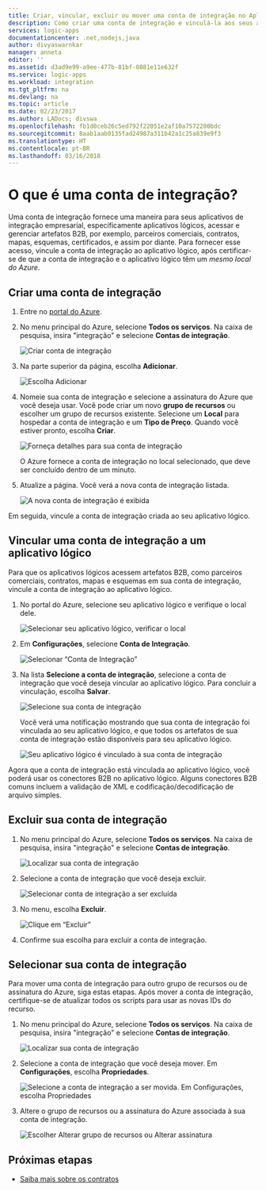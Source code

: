 ```yaml
---
title: Criar, vincular, excluir ou mover uma conta de integração no Aplicativo Lógico do Azure | Microsoft Docs
description: Como criar uma conta de integração e vinculá-la aos seus aplicativos lógicos
services: logic-apps
documentationcenter: .net,nodejs,java
author: divyaswarnkar
manager: anneta
editor: ''
ms.assetid: d3ad9e99-a9ee-477b-81bf-0881e11e632f
ms.service: logic-apps
ms.workload: integration
ms.tgt_pltfrm: na
ms.devlang: na
ms.topic: article
ms.date: 02/23/2017
ms.author: LADocs; divswa
ms.openlocfilehash: fb1d0ceb26c5ed792f22051e2af10a7572200bdc
ms.sourcegitcommit: 8aab1aab0135fad24987a311b42a1c25a839e9f3
ms.translationtype: HT
ms.contentlocale: pt-BR
ms.lasthandoff: 03/16/2018
---
```

# <a name="what-is-an-integration-account"></a>O que é uma conta de integração?

Uma conta de integração fornece uma maneira para seus aplicativos de integração empresarial, especificamente aplicativos lógicos, acessar e gerenciar artefatos B2B, por exemplo, parceiros comerciais, contratos, mapas, esquemas, certificados, e assim por diante. Para fornecer esse acesso, vincule a conta de integração ao aplicativo lógico, após certificar-se de que a conta de integração e o aplicativo lógico têm um *mesmo local do Azure*.

## <a name="create-an-integration-account"></a>Criar uma conta de integração

1. Entre no [portal do Azure](http://portal.azure.com "portal do Azure"). 

2. No menu principal do Azure, selecione **Todos os serviços**. Na caixa de pesquisa, insira "integração" e selecione **Contas de integração**.

   ![Criar conta de integração](./media/logic-apps-enterprise-integration-accounts/account-1.png)

3. Na parte superior da página, escolha **Adicionar**.

   ![Escolha Adicionar](./media/logic-apps-enterprise-integration-accounts/account-3.png)

4. Nomeie sua conta de integração e selecione a assinatura do Azure que você deseja usar. Você pode criar um novo **grupo de recursos** ou escolher um grupo de recursos existente. Selecione um **Local** para hospedar a conta de integração e um **Tipo de Preço**. Quando você estiver pronto, escolha **Criar**.

   ![Forneça detalhes para sua conta de integração](./media/logic-apps-enterprise-integration-accounts/account-4.png)

   O Azure fornece a conta de integração no local selecionado, que deve ser concluído dentro de um minuto.

5. Atualize a página. Você verá a nova conta de integração listada.

   ![A nova conta de integração é exibida](./media/logic-apps-enterprise-integration-accounts/account-5.png) 

Em seguida, vincule a conta de integração criada ao seu aplicativo lógico. 

## <a name="link-an-integration-account-to-a-logic-app"></a>Vincular uma conta de integração a um aplicativo lógico

Para que os aplicativos lógicos acessem artefatos B2B, como parceiros comerciais, contratos, mapas e esquemas em sua conta de integração, vincule a conta de integração ao aplicativo lógico. 

1. No portal do Azure, selecione seu aplicativo lógico e verifique o local dele.

   ![Selecionar seu aplicativo lógico, verificar o local](./media/logic-apps-enterprise-integration-accounts/linkaccount-1.png)

2. Em **Configurações**, selecione **Conta de Integração**.

   ![Selecionar “Conta de Integração”](./media/logic-apps-enterprise-integration-accounts/linkaccount-2.png)

3. Na lista **Selecione a conta de integração**, selecione a conta de integração que você deseja vincular ao aplicativo lógico. Para concluir a vinculação, escolha **Salvar**.

   ![Selecione sua conta de integração](./media/logic-apps-enterprise-integration-accounts/linkaccount-3.png)

   Você verá uma notificação mostrando que sua conta de integração foi vinculada ao seu aplicativo lógico, e que todos os artefatos de sua conta de integração estão disponíveis para seu aplicativo lógico.

   ![Seu aplicativo lógico é vinculado à sua conta de integração](./media/logic-apps-enterprise-integration-accounts/linkaccount-5.png)

Agora que a conta de integração está vinculada ao aplicativo lógico, você poderá usar os conectores B2B no aplicativo lógico. Alguns conectores B2B comuns incluem a validação de XML e codificação/decodificação de arquivo simples.  

## <a name="delete-your-integration-account"></a>Excluir sua conta de integração

1. No menu principal do Azure, selecione **Todos os serviços**. Na caixa de pesquisa, insira "integração" e selecione **Contas de integração**.

   ![Localizar sua conta de integração](./media/logic-apps-enterprise-integration-accounts/account-1.png)

2. Selecione a conta de integração que você deseja excluir.

    ![Selecionar conta de integração a ser excluída](./media/logic-apps-enterprise-integration-accounts/account-5.png)

3. No menu, escolha **Excluir**.

    ![Clique em “Excluir”](./media/logic-apps-enterprise-integration-accounts/delete.png)

4. Confirme sua escolha para excluir a conta de integração.

## <a name="move-your-integration-account"></a>Selecionar sua conta de integração

Para mover uma conta de integração para outro grupo de recursos ou de assinatura do Azure, siga estas etapas. Após mover a conta de integração, certifique-se de atualizar todos os scripts para usar as novas IDs do recurso.

1. No menu principal do Azure, selecione **Todos os serviços**. Na caixa de pesquisa, insira "integração" e selecione **Contas de integração**.

   ![Localizar sua conta de integração](./media/logic-apps-enterprise-integration-accounts/account-1.png)

2. Selecione a conta de integração que você deseja mover. Em **Configurações**, escolha **Propriedades**.

   ![Selecione a conta de integração a ser movida. Em Configurações, escolha Propriedades](./media/logic-apps-enterprise-integration-accounts/move.png)

3. Altere o grupo de recursos ou a assinatura do Azure associada à sua conta de integração.

   ![Escolher Alterar grupo de recursos ou Alterar assinatura](./media/logic-apps-enterprise-integration-accounts/move-2.png)

## <a name="next-steps"></a>Próximas etapas

* [Saiba mais sobre os contratos](../logic-apps/logic-apps-enterprise-integration-agreements.md "Saiba mais sobre os contratos de integração corporativa")  


